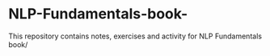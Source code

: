# NLP-Fundamentals-book-
This repository contains notes, exercises and activity for NLP Fundamentals book/
